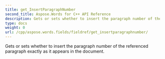 ```yaml
---
title: get_InsertParagraphNumber
second_title: Aspose.Words for C++ API Reference
description: Gets or sets whether to insert the paragraph number of the referenced paragraph exactly as it appears in the document. 
type: docs
weight: 0
url: /cpp/aspose.words.fields/fieldref/get_insertparagraphnumber/
---
```


Gets or sets whether to insert the paragraph number of the referenced paragraph exactly as it appears in the document. 

